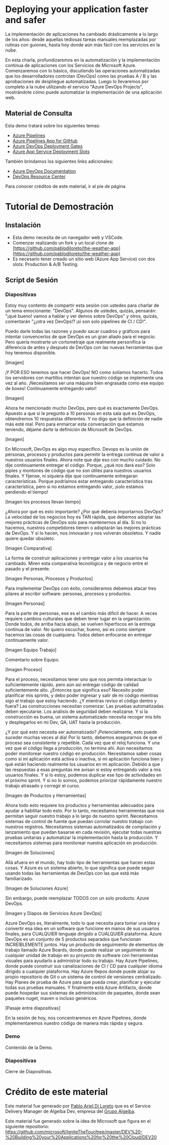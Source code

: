 # Deploying your application faster and safer

La implementación de aplicaciones ha cambiado drásticamente a lo largo de los años: desde aquellas tediosas tareas manuales reemplazadas por rutinas con guiones, hasta hoy donde aún más fácil con los servicios en la nube.

En esta charla, profundizaremos en la automatización y la implementación continua de aplicaciones con los Servicios de Microsoft Azure. Comenzaremos con lo básico, discutiendo las operaciones automatizadas que los desarrolladores controlan (DevOps) como las pruebas A / B y las aprobaciones de despliegue automatizadas. Luego lo llevaremos por completo a la nube utilizando el servicio "Azure DevOps Projects", mostrándote cómo puede automatizar la implementación de una aplicación web.

## Material de Consulta

Esta demo tratará sobre los siguientes temas:

* [Azure Pipelines](https://azure.microsoft.com/en-au/services/devops/pipelines/)
* [Azure Pipelines App for GitHub](https://github.com/marketplace/azure-pipelines)
* [Azure DevOps Deployment Gates](https://docs.microsoft.com/en-us/azure/devops/pipelines/release/approvals/gates)
* [Azure App Service Deployment Slots](https://docs.microsoft.com/en-us/azure/app-service/web-sites-staged-publishing)

También brindamos los siguientes links adicionales:

* [Azure DevOps Documentation](https://docs.microsoft.com/en-us/azure/devops/)
* [DevOps Resource Center](https://docs.microsoft.com/en-us/azure/devops/learn/)

Para conocer créditos de este material, ir al pie de página.

# Tutorial de Demostración

## Instalación

* Esta demo necesita de un navegador web y VSCode.
* Comenzar realizando un fork y un local clone de [https://github.com/pablodiloreto/the-weather-app](https://github.com/pablodiloreto/the-weather-app)
* Es necesario tener creado un sitio web (Azure App Service) con dos slots: Production & A/B Testing.

## Script de Sesión

### Diapositivas

Estoy muy contento de compartir esta sesión con ustedes para charlar de un tema emocionante: "DevOps". Algunos de ustedes, quizás, pensarán: "¡qué bueno! vamos a hablar y ver demos sobre DevOps" y otros, quizás, comentarán "¿¡otra vez DevOps!? ¡si son solo pipelines de CI / CD!".

Puedo darle todas las razones y puedo sacar cuadros y gráficos para intentar convencerlos de que DevOps es un gran aliado para el negocio. Pero quería mostrarte un cortometraje que realmente personifica la diferencia de antes y después de DevOps con las nuevas herramientas que hoy tenemos disponible.

[Imagen]

¡Y POR ESO tenemos que hacer DevOps! NO como solíamos hacerlo. Todos los servidores con martillos intentan que nuestro código se implemente una vez al año. ¡Necesitamos ser una máquina bien engrasada como ese equipo de boxes! Continuamente entregando valor!

[Imagen]

Ahora he mencionado mucho DevOps, pero qué es exactamente DevOps. Apuesto a que si le pregunto a 10 personas en esta sala qué es DevOps, obtendremos 10 respuestas diferentes. Y no digo que la definición de nadie más esté mal. Pero para enmarcar esta conversación que estamos teniendo, déjame darte la definición de Microsoft de DevOps.

[Imagen]

En Microsoft, DevOps es algo muy específico. Devops es la unión de personas, procesos y productos para permitir la entrega continua de valor a nuestros usuarios finales. Ahora note que dije eso con mucho cuidado. No dije continuamente entregar el código. Porque, ¿qué nos dará eso? Solo piples y montones de código que no son útiles para nuestros usuarios finales. Y fíjense, ni siquiera dije que continuamente entregaran características. Porque podríamos estar entregando característica tras característica, pero si no estamos entregando valor, ¡solo estamos perdiendo el tiempo!

[Imagen los procesos llevan tiempo]

¿Ahora por qué es esto importante? ¿Por qué debería importarnos DevOps? La velocidad de los negocios hoy es TAN rápida, que debemos adoptar las mejores prácticas de DevOps solo para mantenernos al día. Si no lo hacemos, nuestros competidores tienen o adoptarán las mejores prácticas de DevOps. Y si lo hacen, nos innovarán y nos volverán obsoletos. Y nadie quiere quedar obsoleto.

[Imagen Comparativa]

La forma de construir aplicaciones y entregar valor a los usuarios ha cambiado. Miren esta comparativa tecnológica y de negocio entre el pasado y el presente.

[Imagen Personas, Procesos y Productos]

Para implementar DevOps con éxito, consideramos debemos atacar tres pilares al escribir software: personas, procesos y productos.

[Imagen Personas]

Para la parte de personas, ese es el cambio más difícil de hacer. A veces requiere cambios culturales que deben tener lugar en la organización. Donde todos, de arriba hacia abajo, se vuelven hiperfocos en la entrega continua de valor. No quiero escuchar, bueno, así es como siempre hacemos las cosas de cualquiera. Todos deben enfocarse en entregar continuamente valor.

[Imagen Equipo Trabajo]

Comentario sobre Equipo.

[Imagen Proceso]

Para el proceso, necesitamos tener uno que nos permita interactuar lo suficientemente rápido, pero aún así entregar código de calidad suficientemente alto. ¿Entonces que significa eso? Necesito poder planificar mis sprints, y debo poder ingresar y salir de mi código mientras sigo el trabajo que estoy haciendo. ¿Y mientras reviso el código dentro y fuera? Las construcciones necesitan comenzar. Las pruebas automatizadas deben ejecutarse. Los análisis de seguridad deben realizarse. Y si la construcción es buena, un sistema automatizado necesita recoger mis bits y desplegarlos en mi Dev, QA, UAT hasta la producción.

¿Y por qué esto necesita ser automatizado? ¡Potencialmente, esto puede suceder muchas veces al día! Por lo tanto, debemos asegurarnos de que el proceso sea consistente y repetible. Cada vez que el reloj funciona. Y una vez que el código llega a producción, no termina ahí. Aún necesitamos poder monitorear nuestro código en producción. Necesitamos saber cosas como si mi aplicación está activa o inactiva, si mi aplicación funciona bien y qué están haciendo realmente los usuarios en mi aplicación. Debido a que las respuestas a esas preguntas me avisan si estoy entregando valor a mis usuarios finales. Y si lo estoy, podemos duplicar ese tipo de actividades en el próximo sprint. Y si no lo somos, podemos priorizar rápidamente nuestro trabajo atrasado y corregir el curso.

[Imagen de Productos y Herramientas]

Ahora todo esto requiere los productos y herramientas adecuados para ayudar a habilitar todo esto. Por lo tanto, necesitamos herramientas que nos permitan seguir nuestro trabajo a lo largo de nuestro sprint. Necesitamos sistemas de control de fuente que puedan corrolar nuestro trabajo con nuestros registros. Necesitamos sistemas automatizados de compilación y lanzamiento que puedan basarse en cada revisión, ejecutar todas nuestras pruebas unitarias y automatizar la implementación hasta la producción. Y necesitamos sistemas para monitorear nuestra aplicación en producción.

[Imagen de Soluciones]

Allá afuera en el mundo, hay todo tipo de herramientas que hacen estas cosas. Y Azure es un sistema abierto, lo que significa que puede seguir usando todas las herramientas de DevOps con las que está más familiarizado.

[Imagen de Soluciones Azure]

Sin embargo, puede reemplazar TODOS con un solo producto. Azure DevOps.

[Imagen y Diapos de Servicios Azure DevOps]

Azure DevOps es, literalmente, todo lo que necesita para tomar una idea y convertir esa idea en un software que funcione en manos de sus usuarios finales, para CUALQUIER lenguaje dirigido a CUALQUIER plataforma. Azure DevOps es un conjunto de 5 productos separados que funcionan INCREÍBLEMENTE juntos. Hay un producto de seguimiento de elementos de trabajo llamado Azure Boards, donde puede realizar un seguimiento de cualquier unidad de trabajo en su proyecto de software con herramientas visuales para ayudarlo a administrar todo su trabajo. Hay Azure Pipelines, donde puede construir sus canalizaciones de CI / CD para cualquier idioma dirigido a cualquier plataforma. Hay Azure Repos donde puede alojar su propio repositorio de Git o un sistema de control de versiones centralizado. Hay Planes de prueba de Azure para que pueda crear, planificar y ejecutar todas sus pruebas manuales. Y finalmente está Azure Artifacts, donde puede hospedar sus sistemas de administración de paquetes, donde sean paquetes nuget, maven o incluso genéricos.

[Pasaje entre diapositivas]

En la sesión de hoy, nos concentraremos en Azure Pipelines, donde implementaremos nuestro código de manera más rápida y segura.

### Demo

Contenido de la Demo.

### Diapositivas

Cierre de Diapositivas.

# Crédito de este material

Este material fue generado por [Pablo Ariel Di Loreto](https://www.linkedin.com/in/pablodiloreto/) que es el Service Delivery Manager de Algeiba Dev, empresa del [Grupo Algeiba](https://www.algeiba.com).

Este material fue generado sobre la idea de Microsoft que figura en el siguiente repositorio: https://github.com/microsoft/IgniteTheTour/tree/master/DEV%20-%20Building%20your%20Applications%20for%20the%20Cloud/DEV20
